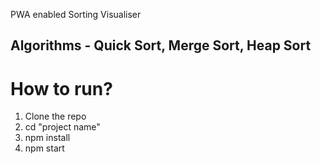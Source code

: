 PWA enabled Sorting Visualiser

## Algorithms - Quick Sort, Merge Sort, Heap Sort

# How to run?
1. Clone the repo
2. cd "project name"
3. npm install
4. npm start

